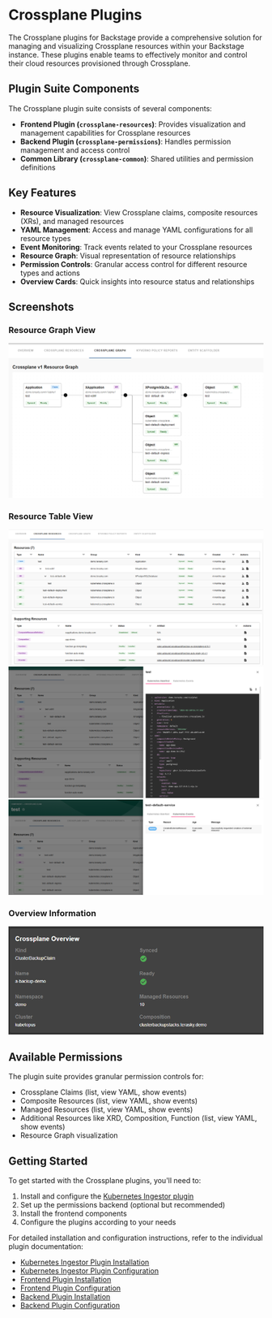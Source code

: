 # Crossplane Plugins

The Crossplane plugins for Backstage provide a comprehensive solution for managing and visualizing Crossplane resources within your Backstage instance. These plugins enable teams to effectively monitor and control their cloud resources provisioned through Crossplane.

## Plugin Suite Components

The Crossplane plugin suite consists of several components:

- **Frontend Plugin (`crossplane-resources`)**: Provides visualization and management capabilities for Crossplane resources
- **Backend Plugin (`crossplane-permissions`)**: Handles permission management and access control
- **Common Library (`crossplane-common`)**: Shared utilities and permission definitions

## Key Features

- **Resource Visualization**: View Crossplane claims, composite resources (XRs), and managed resources
- **YAML Management**: Access and manage YAML configurations for all resource types
- **Event Monitoring**: Track events related to your Crossplane resources
- **Resource Graph**: Visual representation of resource relationships
- **Permission Controls**: Granular access control for different resource types and actions
- **Overview Cards**: Quick insights into resource status and relationships

## Screenshots

### Resource Graph View
![Graph View](../../images/crossplane-resource-graph.png)

### Resource Table View
![Table](../../images/crossplane-resources.png)
![YAML Viewer](../../images/crossplane-yaml-viewer.png)
![Events View](../../images/crossplane-events.png)

### Overview Information
![Overview](../../images/claim-info.png)

## Available Permissions

The plugin suite provides granular permission controls for:

- Crossplane Claims (list, view YAML, show events)
- Composite Resources (list, view YAML, show events)
- Managed Resources (list, view YAML, show events)
- Additional Resources like XRD, Composition, Function (list, view YAML, show events)
- Resource Graph visualization

## Getting Started

To get started with the Crossplane plugins, you'll need to:

1. Install and configure the [Kubernetes Ingestor plugin](../kubernetes-ingestor/overview.md)
2. Set up the permissions backend (optional but recommended)
3. Install the frontend components
4. Configure the plugins according to your needs

For detailed installation and configuration instructions, refer to the individual plugin documentation:

- [Kubernetes Ingestor Plugin Installation](../kubernetes-ingestor/backend/install.md)
- [Kubernetes Ingestor Plugin Configuration](../kubernetes-ingestor/backend/configure.md)
- [Frontend Plugin Installation](./frontend/install.md)
- [Frontend Plugin Configuration](./frontend/configure.md)
- [Backend Plugin Installation](./backend/install.md)
- [Backend Plugin Configuration](./backend/configure.md)
